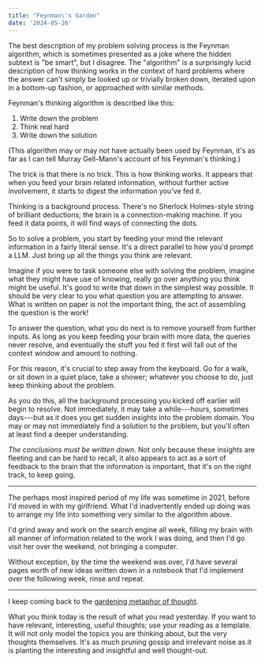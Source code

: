```yaml
---
title: "Feynman\'s Garden"
date: '2024-05-26'
---
```


The best description of my problem solving process is the Feynman algorithm,
which is sometimes presented as a joke where the hidden subtext is "be smart", but
I disagree.  The "algorithm" is a surprisingly lucid description of how thinking works in the 
context of hard problems where the answer can't simply be looked up or trivially
broken down, iterated upon in a bottom-up fashion, or approached with similar methods.

Feynman's thinking algorithm is described like this:

1. Write down the problem
2. Think real hard
3. Write down the solution

(This algorithm may or may not have actually been used by Feynman, it's as far as I can tell 
Murray Gell-Mann's account of his Feynman's thinking.)

The trick is that there is no trick.  This is how thinking works. 
It appears that when you feed your brain related information, without further active involvement, 
it starts to digest the information you've fed it.  

Thinking is a background process. There's no Sherlock Holmes-style string of brilliant deductions; 
the brain is a connection-making machine.  If you feed it data points, it will find ways of connecting 
the dots.

So to solve a problem, you start by feeding your mind the relevant information in a fairly literal sense.
It's a direct parallel to how you'd prompt a LLM.  Just bring up all the things you think are relevant.

Imagine if you were to task someone else with solving the problem, imagine what they might have use of knowing,
really go over anything you think might be useful.  It's good to write that down in the simplest way possible. 
It should be very clear to you what question you are attempting to answer.  What is written on paper is not the
important thing, the act of assembling the question is the work!

To answer the question, what you do next is to remove yourself from further inputs.
As long as you keep feeding your brain with more data, the queries never resolve, and 
eventually the stuff you fed it first will fall out of the context window and amount to nothing.  

For this reason, it's crucial to step away from the keyboard.  Go for a walk, or sit down in a quiet place, 
take a shower; whatever you choose to do, just keep thinking about the problem.  

As you do this, all the background processing you kicked off earlier will begin to resolve.
Not immediately, it may take a while---hours, sometimes days---but as it does you get sudden 
insights into the problem domain.  You may or may not immediately find a solution to the problem, 
but you'll often at least find a deeper understanding.

*The conclusions must be written down*.  Not only because these insights are fleeting and
can be hard to recall, it also appears to act as a sort of feedback to the brain that the 
information is important, that it's on the right track, to keep going.

<hr>

The perhaps most inspired period of my life was sometime in 2021, before I'd moved 
in with my girlfriend.  What I'd inadvertently ended up doing was to arrange my life 
into something very similar to the algorithm above.

I'd grind away and work on the search engine all week, filling my brain with all manner of information
related to the work I was doing, and then I'd go visit her over the weekend, not bringing a computer.  

Without exception, by the time the weekend was over, I'd have several pages worth of new ideas written 
down in a notebook that I'd implement over the following week, rinse and repeat.  

<hr>

I keep coming back to the [gardening metaphor of thought](/log/05-minds-field/).  

What you think today is the result of what you read yesterday.  If you want to have relevant, 
interesting, useful thoughts; use your reading as a template.  It will not only model the topics
you are thinking about, but the very thoughts themselves.  It's as much pruning gossip and 
irrelevant noise as it is planting the interesting and insightful and well thought-out.  
